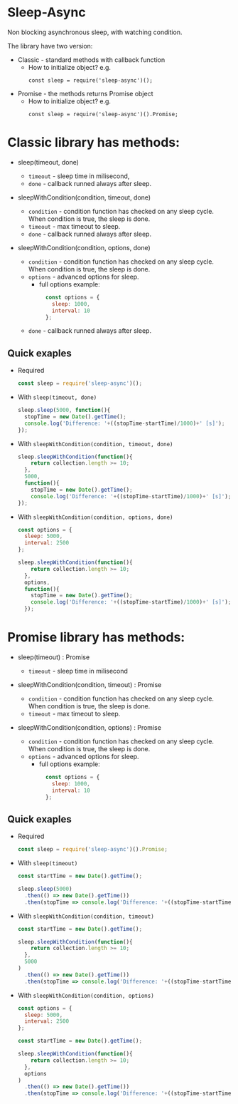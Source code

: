 Sleep-Async
===========

Non blocking asynchronous sleep, with watching condition.

The library have two version:
+ Classic - standard methods with callback function
  - How to initialize object? e.g.
    ```
    const sleep = require('sleep-async')();
    ```
+ Promise - the methods returns Promise object
  - How to initialize object? e.g.
    ```
    const sleep = require('sleep-async')().Promise;
    ```

# Classic library has methods:

- sleep(timeout, done)
  + `timeout` - sleep time in milisecond,
  + `done` - callback runned always after sleep.

- sleepWithCondition(condition, timeout, done)
  + `condition` - condition function has checked on any sleep cycle. When condition is true, the sleep is done.
  + `timeout` - max timeout to sleep. 
  + `done` - callback runned always after sleep.

- sleepWithCondition(condition, options, done)
  + `condition` - condition function has checked on any sleep cycle. When condition is true, the sleep is done.
  + `options` - advanced options for sleep.
    * full options example:
      ```javascript
        const options = {
          sleep: 1000,
          interval: 10
        };
      ```
  + `done` - callback runned always after sleep.


## Quick exaples

- Required
  ```javascript
  const sleep = require('sleep-async')();
  ```

- With `sleep(timeout, done)`

  ```javascript
  sleep.sleep(5000, function(){
    stopTime = new Date().getTime();
    console.log('Difference: '+((stopTime-startTime)/1000)+' [s]');
  });

  ```

- With `sleepWithCondition(condition, timeout, done)`

  ```javascript
  sleep.sleepWithCondition(function(){
      return collection.length >= 10;
    },
    5000,
    function(){
      stopTime = new Date().getTime();
      console.log('Difference: '+((stopTime-startTime)/1000)+' [s]');
  });
  ```

- With `sleepWithCondition(condition, options, done)`

  ```javascript
  const options = {
    sleep: 5000,
    interval: 2500
  };

  sleep.sleepWithCondition(function(){
      return collection.length >= 10;
    },
    options,
    function(){
      stopTime = new Date().getTime();
      console.log('Difference: '+((stopTime-startTime)/1000)+' [s]');
    });
  ```


# Promise library has methods:

- sleep(timeout) : Promise
  + `timeout` - sleep time in milisecond

- sleepWithCondition(condition, timeout) : Promise
  + `condition` - condition function has checked on any sleep cycle. When condition is true, the sleep is done.
  + `timeout` - max timeout to sleep. 

- sleepWithCondition(condition, options) : Promise
  + `condition` - condition function has checked on any sleep cycle. When condition is true, the sleep is done.
  + `options` - advanced options for sleep.
    * full options example:
      ```javascript
        const options = {
          sleep: 1000,
          interval: 10
        };
      ```


## Quick exaples

- Required
  ```javascript
  const sleep = require('sleep-async')().Promise;
  ```

- With `sleep(timeout)`

  ```javascript
  const startTime = new Date().getTime();

  sleep.sleep(5000)
    .then(() => new Date().getTime())
    .then(stopTime => console.log('Difference: '+((stopTime-startTime)/1000)+' [s]'));

  ```

- With `sleepWithCondition(condition, timeout)`

  ```javascript
  const startTime = new Date().getTime();

  sleep.sleepWithCondition(function(){
      return collection.length >= 10;
    },
    5000
  )
    .then(() => new Date().getTime())
    .then(stopTime => console.log('Difference: '+((stopTime-startTime)/1000)+' [s]'));
  ```

- With `sleepWithCondition(condition, options)`

  ```javascript
  const options = {
    sleep: 5000,
    interval: 2500
  };

  const startTime = new Date().getTime();

  sleep.sleepWithCondition(function(){
      return collection.length >= 10;
    },
    options
  )
    .then(() => new Date().getTime())
    .then(stopTime => console.log('Difference: '+((stopTime-startTime)/1000)+' [s]'));
  ```